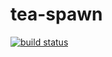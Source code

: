 tea-spawn
=========

[![build status](https://secure.travis-ci.org/WebReflection/tea-spawn.png)](http://travis-ci.org/WebReflection/tea-spawn)

